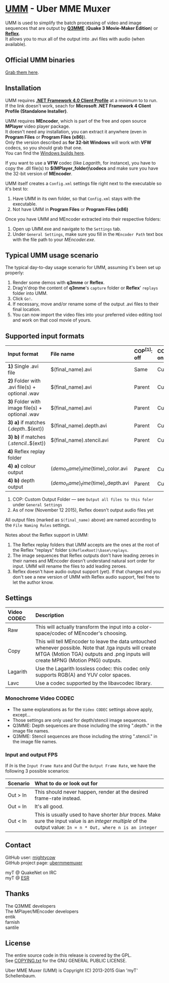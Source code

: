 # [UMM](https://github.com/mightycow/ubermmemuxer) - Uber MME Muxer

UMM is used to simplify the batch processing of video and image sequences that are output by [**Q3MME**](http://q3mme.proboards.com/) (**Quake 3 Movie-Maker Edition**) or [**Reflex**](http://reflexfps.net/).  
It allows you to mux all of the output into .avi files with audio (when available).

Official UMM binaries
---------------------

[Grab them here](http://giant.pourri.ch/snif.php?path=UMM/).

Installation
------------

UMM requires [**.NET Framework 4.0 Client Profile**](http://www.microsoft.com/en-us/download/details.aspx?id=24872) at a minimum to to run.  
If the link doesn't work, seach for **Microsoft .NET Framework 4 Client Profile (Standalone Installer)**.

UMM requires **MEncoder**, which is part of the free and open source **MPlayer** video player package.  
It doesn't need any installation, you can extract it anywhere (even in **Program Files** or **Program Files (x86)**).  
Only the version described as **for 32-bit Windows** will work with **VFW** codecs, so you should grab that one.  
You can find the [Windows builds here](http://mplayerwin.sourceforge.net/downloads.html).

If you want to use a **VFW** codec (like *Lagarith*, for instance), you have to copy the .dll file(s) to **$(MPlayer_folder)\codecs** and make sure you have the 32-bit version of **MEncoder**.

UMM itself creates a `Config.xml` settings file right next to the executable so it's best to:

1. Have UMM in its own folder, so that `Config.xml` stays with the executable.
2. Not have UMM in **Program Files** or **Program Files (x86)**

Once you have UMM and MEncoder extracted into their respective folders:

1. Open up UMM.exe and navigate to the `Settings` tab.
2. Under `General Settings`, make sure you fill in the `MEncoder Path` text box with the file path to your *MEncoder.exe*.

Typical UMM usage scenario
--------------------------

The typical day-to-day usage scenario for UMM, assuming it's been set up properly:

1. Render some demos with **q3mme** or **Reflex**.
2. Drag'n'drop the content of **q3mme**'s `capture` folder or **Reflex**' `replays` folder into UMM.
3. Click `Go!`.
4. If necessary, move and/or rename some of the output .avi files to their final location.
5. You can now import the video files into your preferred video editing tool and work on that cool movie of yours.

Supported input formats
-----------------------

| Input format                                      | File name                 | COP<sup>[1]</sup>: off | COP<sup>[1]</sup>: on | CODEC used | Audio?
|:--------------------------------------------------|:--------------------------|:-------------------|:------------------|:-----------|:------------
| **1)**  Single .avi file                          | $(final_name).avi         | Same   | Custom | Color      | If available
| **2)**  Folder with .avi file(s) + optional .wav  | $(final_name).avi         | Parent | Custom | Color      | If available
| **3)**  Folder with image file(s) + optional .wav | $(final_name).avi         | Parent | Custom | Color      | If available
| **3) a)** if matches (*.depth.*.$(ext))           | $(final_name).depth.avi   | Parent | Custom | Monochrome | No
| **3) b)** if matches (*.stencil.*.$(ext))         | $(final_name).stencil.avi | Parent | Custom | Monochrome | No
| **4)**  Reflex replay folder                      |                                    |        |        |            |
| **4) a)** colour output                           | $(demo_name)_time($time)_color.avi | Parent | Custom | Color      | No<sup>[2]</sup>
| **4) b)** depth output                            | $(demo_name)_time($time)_depth.avi | Parent | Custom | Monochrome | No<sup>[2]</sup>
1. COP: Custom Output Folder &mdash; see `Output all files to this foler` under `General Settings`
2. As of now (November 12 2015), Reflex doesn't output audio files yet

All output files (marked as `$(final_name)` above) are named according to the `File Naming Rules` settings.

Notes about the Reflex support in UMM:

1. The Reflex replay folders that UMM accepts are the ones at the root of the Reflex "replays" folder `$(ReflexRoot)\base\replays`.
2. The image sequences that Reflex outputs don't have leading zeroes in their names and MEncoder doesn't understand natural sort order for input. UMM will rename the files to add leading zeroes.
3. Reflex doesn't have audio output support (yet). If that changes and you don't see a new version of UMM with Reflex audio support, feel free to let the author know.

Settings
--------

| Video CODEC | Description |
|:------------|:------------|
| Raw         | This will actually transform the input into a color-space/codec of MEncoder's choosing. |
| Copy        | This will tell MEncoder to leave the data untouched whenever possible. Note that .tga inputs will create MTGA (Motion TGA) outputs and .png inputs will create MPNG (Motion PNG) outputs. |
| Lagarith    | Use the Lagarith lossless codec: this codec only supports RGB(A) and YUV color spaces. |
| Lavc        | Use a codec supported by the libavcodec library. |

### Monochrome Video CODEC
* The same explanations as for the `Video CODEC` settings above apply, except...
* Those settings are only used for depth/stencil image sequences.
* Q3MME: Depth sequences are those including the string ".depth." in the image file names.
* Q3MME: Stencil sequences are those including the string ".stencil." in the image file names.

### Input and output FPS
If *In* is the `Input Frame Rate` and *Out* the `Output Frame Rate`, we have the following 3 possible scenarios:

| Scenario | What to do or look out for |
|:---------|:---------------------------|
| Out > In | This should never happen, render at the desired frame-rate instead. |
| Out = In | It's all good. |
| Out < In | This is usually used to have shorter *blur traces*. Make sure the input value is an *integer multiple* of the output value: `In = n * Out, where n is an integer` |

Contact
-------

GitHub user: [mightycow](https://github.com/mightycow)  
GitHub project page: [ubermmemuxer](https://github.com/mightycow/ubermmemuxer)

myT @ QuakeNet on IRC  
myT @ [ESR](http://esreality.com/?a=users&user_id=37287)

Thanks
------

The Q3MME developers  
The MPlayer/MEncoder developers  
entik  
farnish  
santile  

License
-------

The entire source code in this release is covered by the GPL.  
See [COPYING.txt](https://github.com/mightycow/ubermmemuxer/blob/master/COPYING.txt) for the GNU GENERAL PUBLIC LICENSE.

Uber MME Muxer (UMM) is Copyright (C) 2013-2015 Gian 'myT' Schellenbaum.
